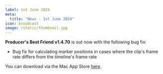 ```yaml
---
label: 1st June 2024
meta:
  title: "News - 1st June 2024"
icon: broadcast
image: /static/thumbnail.jpg
---
```


**Producer's Best Friend v1.4.70** is out now with the following bug fix:

- Bug fix for calculating marker positions in cases where the clip's frame rate differs from the timeline's frame rate

You can download via the Mac App Store [here](https://apps.apple.com/au/app/producers-best-friend/id688519794?mt=12).